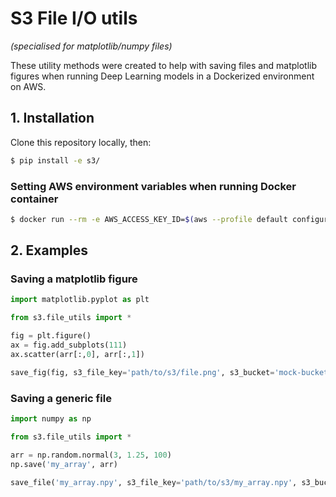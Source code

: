 # S3 File I/O utils
_(specialised for matplotlib/numpy files)_

These utility methods were created to help with saving files and matplotlib figures when running Deep Learning models in a Dockerized environment on AWS.

## 1. Installation

Clone this repository locally, then:

```bash
$ pip install -e s3/
```

### Setting AWS environment variables when running Docker container

```bash
$ docker run --rm -e AWS_ACCESS_KEY_ID=$(aws --profile default configure get aws_access_key_id) -e AWS_SECRET_ACCESS_KEY=$(aws --profile default configure get aws_secret_access_key) <docker-image>
```

## 2. Examples

### Saving a matplotlib figure
```python
import matplotlib.pyplot as plt

from s3.file_utils import *

fig = plt.figure()
ax = fig.add_subplots(111)
ax.scatter(arr[:,0], arr[:,1])

save_fig(fig, s3_file_key='path/to/s3/file.png', s3_bucket='mock-bucket')
```

### Saving a generic file
```python
import numpy as np

from s3.file_utils import *

arr = np.random.normal(3, 1.25, 100)
np.save('my_array', arr)

save_file('my_array.npy', s3_file_key='path/to/s3/my_array.npy', s3_bucket='mock-bucket')
```